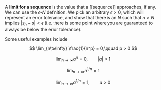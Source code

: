 A **limit for a sequence** is the value that a [[sequence]] approaches, if any. We can use the $\epsilon$-$N$ definition. We pick an arbitrary $\epsilon > 0$, which will represent an error tolerance, and show that there is an $N$ such that $n > N$ implies $| s_n - s | < \epsilon$ (i.e. there is some point where you are guaranteed to always be below the error tolerance).

Some useful examples include

$$
\lim_{n\to\infty} \frac{1}{n^p} = 0,\qquad p > 0
$$

$$
\lim_{n \to\infty} a^n = 0,\qquad |a| < 1
$$

$$
\lim_{n \to\infty} n^{1/n} = 1
$$

$$
\lim_{n \to\infty} a^{1/n} = 1, \qquad a > 0
$$